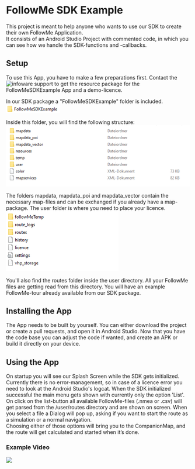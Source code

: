 # FollowMe SDK Example

This project is meant to help anyone who wants to use our SDK to create their own FollowMe Application.  
It consists of an Android Studio Project with commented code, in which you can see how we handle the SDK-functions and -callbacks.

## Setup

To use this App, you have to make a few preparations first.
Contact the ![infoware support](https://www.infoware.de/kontakt/) to get the resource package for the FollowMeSDKExample App and a demo-licence.

In our SDK package a "FollowMeSDKExample" folder is included.
![](readme_res/root_folder.png)

Inside this folder, you will find the following structure:
![](readme_res/main_folder.png)

The folders mapdata, mapdata_poi and mapdata_vector contain the necessary map-files and can be exchanged if you already have a map-package.
The user folder is where you need to place your licence.
![](readme_res/user_folder.png)

You'll also find the routes folder inside the user directory. All your FollowMe files are getting read from this directory. 
You will have an example FollowMe-tour already available from our SDK package.

## Installing the App

The App needs to be built by yourself. You can either download the project or create a pull requests, and open it in Android Studio.
Now that you have the code base you can adjust the code if wanted, and create an APK or build it directly on your device.

## Using the App

On startup you will see our Splash Screen while the SDK gets initialized. 
Currently there is no error-management, so in case of a licence error you need to look at the Android Studio's logcat. 
When the SDK initialized successful the main menu gets shown with currently only the option 'List'.  
On click on the list-button all available FollowMe-files (.nmea or .csv) will get parsed from the /user/routes directory and are shown on screen.
When you select a file a Dialog will pop up, asking if you want to start the route as a simulation or a normal navigation.  
Choosing either of those options will bring you to the CompanionMap, and the route will get calculated and started when it’s done.

### Example Video

![](readme_res/example_video.gif)

